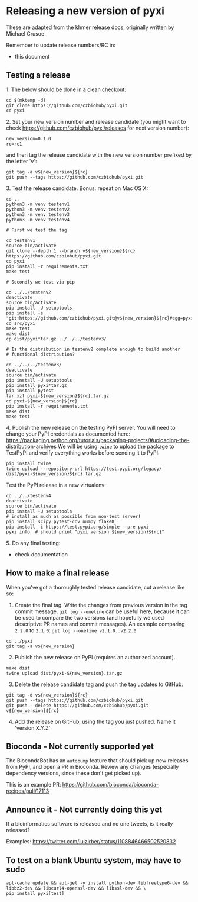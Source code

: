 # Releasing a new version of pyxi


These are adapted from the khmer release docs, originally written by
Michael Crusoe.

Remember to update release numbers/RC in:

* this document

## Testing a release


 1\. The below should be done in a clean checkout:
```
cd $(mktemp -d)
git clone https://github.com/czbiohub/pyxi.git
cd pyxi
```
2\. Set your new version number and release candidate (you might want to check https://github.com/czbiohub/pyxi/releases for next version number):
```
new_version=0.1.0
rc=rc1
```
 and then tag the release candidate with the new version number prefixed by
   the letter 'v':
```
git tag -a v${new_version}${rc}
git push --tags https://github.com/czbiohub/pyxi.git
```
3\. Test the release candidate. Bonus: repeat on Mac OS X:
```
cd ..
python3 -m venv testenv1
python3 -m venv testenv2
python3 -m venv testenv3
python3 -m venv testenv4

# First we test the tag

cd testenv1
source bin/activate
git clone --depth 1 --branch v${new_version}${rc} https://github.com/czbiohub/pyxi.git
cd pyxi
pip install -r requirements.txt
make test

# Secondly we test via pip

cd ../../testenv2
deactivate
source bin/activate
pip install -U setuptools
pip install -e "git+https://github.com/czbiohub/pyxi.git@v${new_version}${rc}#egg=pyxi[test]"
cd src/pyxi
make test
make dist
cp dist/pyxi*tar.gz ../../../testenv3/

# Is the distribution in testenv2 complete enough to build another
# functional distribution?

cd ../../../testenv3/
deactivate
source bin/activate
pip install -U setuptools
pip install pyxi*tar.gz
pip install pytest
tar xzf pyxi-${new_version}${rc}.tar.gz
cd pyxi-${new_version}${rc}
pip install -r requirements.txt
make dist
make test
```

4\. Publish the new release on the testing PyPI server.  You will need
   to change your PyPI credentials as documented here:
   https://packaging.python.org/tutorials/packaging-projects/#uploading-the-distribution-archives
   We will be using `twine` to upload the package to TestPyPI and verify
   everything works before sending it to PyPI:

```
pip install twine
twine upload --repository-url https://test.pypi.org/legacy/ dist/pyxi-${new_version}${rc}.tar.gz
```
   Test the PyPI release in a new virtualenv:
```
cd ../../testenv4
deactivate
source bin/activate
pip install -U setuptools
# install as much as possible from non-test server!
pip install scipy pytest-cov numpy flake8
pip install -i https://test.pypi.org/simple --pre pyxi
pyxi info  # should print "pyxi version ${new_version}${rc}"
```
5\. Do any final testing:

   * check documentation

## How to make a final release

When you've got a thoroughly tested release candidate, cut a release like
so:

1. Create the final tag. Write the changes from previous version in the tag commit message. `git log --oneline` can be useful here, because it can be used to compare the two versions (and hopefully we used descriptive PR names and commit messages). An example comparing `2.2.0` to `2.1.0`:
`git log --oneline v2.1.0..v2.2.0`

```
cd ../pyxi
git tag -a v${new_version}
```
2. Publish the new release on PyPI (requires an authorized account).
```
make dist
twine upload dist/pyxi-${new_version}.tar.gz
```
3. Delete the release candidate tag and push the tag updates to GitHub:
```
git tag -d v${new_version}${rc}
git push --tags https://github.com/czbiohub/pyxi.git
git push --delete https://github.com/czbiohub/pyxi.git v${new_version}${rc}
```
4. Add the release on GitHub, using the tag you just pushed.  Name it 'version X.Y.Z'

## Bioconda - Not currently supported yet

The BiocondaBot has an `autobump` feature that should pick up new releases from PyPI, and open a PR in Bioconda. Review any changes
(especially dependency versions, since these don't get picked up).

This is an example PR: https://github.com/bioconda/bioconda-recipes/pull/17113

## Announce it - Not currently doing this yet

If a bioinformatics software is released and no one tweets, is it really released?

Examples:
https://twitter.com/luizirber/status/1108846466502520832

## To test on a blank Ubuntu system, may have to sudo

```
apt-cache update && apt-get -y install python-dev libfreetype6-dev && libbz2-dev && libcurl4-openssl-dev && libssl-dev && \
pip install pyxi[test]
```
